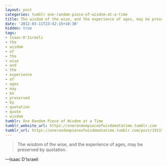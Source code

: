 ```yaml
---
layout: post
categories: tumblr one-random-piece-of-wisdom-at-a-time
title: The wisdom of the wise, and the experience of ages, may be preserved by quotation.
date: '2012-03-11T23:42:15+10:30'
hidden: true
tags:
- Isaac-D'Israeli
- the
- wisdom
- of
- the
- wise
- and
- the
- experience
- of
- ages
- may
- be
- preserved
- by
- quotation
- quote
- wisdom
tumblr: One Random Piece of Wisdom at a Time
tumblr_website_url: https://onerandompieceofwisdomatatime.tumblr.com
tumblr_url: https://onerandompieceofwisdomatatime.tumblr.com/post/19115761699/the-wisdom-of-the-wise-and-the-experience-of
---
```

> The wisdom of the wise, and the experience of ages, may be preserved by quotation.

—Isaac D'Israeli&nbsp;
